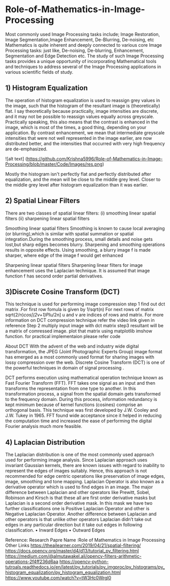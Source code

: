 # Role-of-Mathematics-in-Image-Processing
Most commonly used Image Processing tasks include; Image Restoration, Image Segmentation,Image Enhancement, De-Blurring, De-noising, etc
Mathematics is quite inherent and deeply connected to various core Image
Processing tasks: just like, De-noising, De-blurring, Enhancement, Segmentation and Edge Detection etc. The study of such Image Processing tasks provides a unique opportunity of incorporating Mathematical tools and techniques to address several of the Image Processing applications in various scientific fields of study.

## 1) Histogram Equalization
The operation of histogram equalization is used to reassign grey values in the image, such that the histogram of the resultant image is (theoretically) flat. I say theoretically because practically, image intensities are discrete, and it may not be possible to reassign values equally across greyscale.
Practically speaking, this also means that the contrast is enhanced in the image, which is most of the times, a good thing, depending on your application.
By contrast enhancement, we mean that intermediate greyscale intensities that were not well represented in the image earlier, are now distributed better, and the intensities that occurred with very high frequency are de-emphasized.
 
![alt text] (https://github.com/Krishna5996/Role-of-Mathematics-in-Image-Processing/blob/master/Code/Images/res.png)

Mostly the histogram isn't perfectly flat and perfectly distributed after equalization, and the mean will be close to the middle grey level. Closer to the middle grey level after histogram equalization than it was earlier.

## 2) Spatial Linear Filters
There are two classes of spatial linear filters:
(i) smoothing linear spatial filters
(ii) sharpening linear spatial filters

Smoothing linear spatial filters
Smoothing is known to cause local averaging (or blurring),which is similar with spatial summation or spatial integration.During the smoothing process, small details and noise gets lost,but sharp edges becomes blurry. Sharpening and smoothing operations results in opposite effects. Using smoothing, a blurry image f is made sharper, where edge of the image f would get enhanced

Sharpening linear spatial filters
Sharpening linear filters for image enhancement uses the Laplacian technique. It is assumed that image function f has second order partial derivatives.

## 3)Discrete Cosine Transform (DCT)

This technique is used for performing image compression 
step 1
find out dct matrix
.For first row fomula is given by 1/sqrt(n)
For next rows of  matrix sqrt(2/n)*cos[(2v+1)PI*u/2n] u and v are  indices of rows and matrix. For more information on DCT compression technique refer the  video link  given in reference
Step 2 multiply input image with dct matrix 
step3 resultant will be a matrix of comressed image. plot that matrix using matplotlib imshow function. for practical implementaion please refer code

About DCT
With the advent of the web and industry wide digital transformation, the JPEG (Joint  Photographic Experts Group) image format has emerged as a most commonly used format for
sharing images with lossy compression over the web. Discrete Cosine Transform (DCT) is one of the powerful techniques in domain of signal processing .

 DCT performs execution using mathematical operation technique known as Fast Fourier Transform (FFT). FFT takes one signal as an input and then transforms the representation from one type to another. In this transformation process, a signal from the spatial domain
gets transformed to the frequency domain. During this process, information redundancy is kept minimum because of kernel functions (cosines) comprise an orthogonal basis. This technique was first developed by J.W. Cooley and J.W. Tukey in 1965. FFT found wide acceptance since it helped in reducing the computation time and increased the ease of performing the digital Fourier analysis much more feasible.

## 4) Laplacian Distribution
The Laplacian distribution is one of the most commonly used approach used for performing image analysis. Since Laplacian approach uses invariant Gaussian kernels, there are known issues with regard to inability to represent the edges of images suitably. Hence, this approach
is not recommended for edge centric operations like preservation of  image edges, image, smoothing and tone mapping. 
Laplacian Operator is also known as a derivative operator which is used to find edges in an image. The major difference between Laplacian and other operators like Prewitt, Sobel, Robinson and Kirsch is that these all are first order derivative masks but Laplacian is a second order derivative mask. In this mask we have two further classifications one is Positive Laplacian Operator and other is Negative Laplacian Operator.
Another difference between Laplacian and other operators is that unlike other operators Laplacian didn’t take out edges in any particular direction but it take out edges in following classification.
•	Inward Edges
•	Outward Edges


Reference:
Research Papre Name :Role of Mathematics in Image Processing
Other Links
https://theailearner.com/2019/04/21/spatial-filtering/
https://docs.opencv.org/master/d4/d13/tutorial_py_filtering.html
https://medium.com/@almutawakel.ali/opencv-filters-arithmetic-operations-2f4ff236d6aa
https://opencv-python-tutroals.readthedocs.io/en/latest/py_tutorials/py_imgproc/py_histograms/py_histogram_equalization/py_histogram_equalization.html
https://www.youtube.com/watch?v=tW3Hc0Wrgl0

